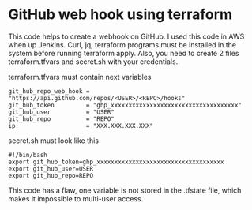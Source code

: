 # GitHub web hook using terraform 
This code helps to create a webhook on GitHub. I used this code in AWS when up Jenkins. Curl, jq, terraform programs must be installed in the system before running terraform apply. Also, you need to create 2 files terraform.tfvars and secret.sh with your credentials.

terraform.tfvars must contain next variables
```
git_hub_repo_web_hook = "https://api.github.com/repos/<USER>/<REPO>/hooks"
git_hub_token         = "ghp_xxxxxxxxxxxxxxxxxxxxxxxxxxxxxxxxxxxx"
git_hub_user          = "USER"
git_hub_repo          = "REPO"
ip                    = "XXX.XXX.XXX.XXX"
```
secret.sh must look like this
```
#!/bin/bash
export git_hub_token=ghp_xxxxxxxxxxxxxxxxxxxxxxxxxxxxxxxxxxxx
export git_hub_user=USER
export git_hub_repo=REPO
```
This code has a flaw, one variable is not stored in the .tfstate file, which makes it impossible to multi-user access.
